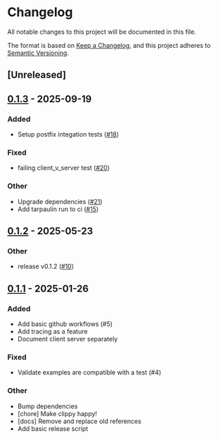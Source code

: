 # Changelog

All notable changes to this project will be documented in this file.

The format is based on [Keep a Changelog](https://keepachangelog.com/en/1.0.0/),
and this project adheres to [Semantic Versioning](https://semver.org/spec/v2.0.0.html).

## [Unreleased]

## [0.1.3](https://github.com/girstenbrei/miltr/compare/miltr-v0.1.2...miltr-v0.1.3) - 2025-09-19

### Added

- Setup postfix integation tests ([#18](https://github.com/girstenbrei/miltr/pull/18))

### Fixed

- failing client_v_server test ([#20](https://github.com/girstenbrei/miltr/pull/20))

### Other

- Upgrade dependencies ([#21](https://github.com/girstenbrei/miltr/pull/21))
- Add tarpaulin run to ci ([#15](https://github.com/girstenbrei/miltr/pull/15))

## [0.1.2](https://github.com/girstenbrei/miltr/compare/miltr-v0.1.1...miltr-v0.1.2) - 2025-05-23

### Other

- release v0.1.2 ([#10](https://github.com/girstenbrei/miltr/pull/10))

## [0.1.1](https://github.com/girstenbrei/miltr/compare/miltr-v0.1.0...miltr-v0.1.1) - 2025-01-26

### Added

- Add basic github workflows (#5)
- Add tracing as a feature
- Document client server separately

### Fixed

- Validate examples are compatible with a test (#4)

### Other

- Bump dependencies
- [chore] Make clippy happy!
- [docs] Remove and replace old references
- Add basic release script
